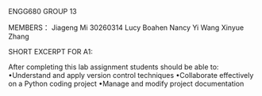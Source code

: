 ENGG680 GROUP 13

MEMBERS：
Jiageng Mi              30260314
Lucy Boahen
Nancy Yi Wang
Xinyue Zhang

SHORT EXCERPT FOR A1:

After completing this lab assignment students should be able to:
•Understand and apply version control techniques
•Collaborate effectively on a Python coding project
•Manage and modify project documentation